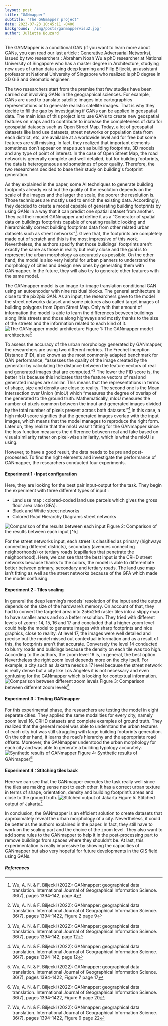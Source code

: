 ```yaml
---
layout: post
title: "GANmapper"
subtitle: "The GANmapper project"
date: 2023-07-23 10:45:11 -0400
background: '/img/posts/ganmappervisu2.jpg'
author: Juliette Bouzard
---
```


The GANMapper is a conditional GAN (if you want to learn more about GANs, you can read our last article : [Generative Adversarial Networks](https://jp-hecht.github.io/GANmapper-Project/2023/03/03/2023-07-07-lit-review.md)), issued by two researchers : Abraham Noah Wu a phD researcher at National University of Singapore who has a master degree in Architecture, studying new uses of urban data using deep learning and Filip Biljecki, an assistant professor at National University of Singapore who realized is phD degree in 3D GIS and Geomatic engineer.

The two researchers start from the premise that few studies have been carried out involving GANs in the geographical sciences. For example, GANs are used to translate satellite images into cartographics representations or to generate realistic satellite images. That is why they decide to fill the gap by investigating if GANs can be applied in geospatial data. The main idea of this project is to use GANs to create new geospatial features on maps and to contribute to increase the completeness of data for geospatial datasets such as Open Street Map. Today, a lot of geospatial datasets like land use datasets, street networks or population data from each district, etc, are available at a worldwide level and for free but some features are still missing. In fact, they realized that important elements sometimes don’t appear on maps such as building footprints, 3D models and any type of point of interest. In the case of Open Street Map, the road network is generally complete and well detailed, but for building footprints, the data is heterogeneous and sometimes of poor quality. Therefore, the two researchers decided to base their study on building's footprint generation.

As they explained in the paper, some AI techniques to generate building footprints already exist but the quality of the resolution depends on the scale of the images and the larger the scale, the poorer the resolution is. Those techniques are mostly used to enrich the existing data. Accordingly, they decided to create a model capable of generating building footprints by using GANs in a way that it can predict one spatial dataset from another. They call their model GANmapper and define it as a “Generator of spatial data on buildings footprints capable of creating realistic looking and hierarchically correct building footprints data from other related urban datasets such as street networks”[^1]. Given that, the footprints are completely made out of scratch and this is the most impressive of this work. Nevertheless, the authors specify that those buildings' footprints aren’t exactly the same as those in reality but really close and the goal is to represent the urban morphology as accurately as possible. On the other hand, the model is also very helpful for urban planners to understand the morphology of cities and design new ones by generating them with GANmapper. In the future, they will also try to generate other features with the same model.

The GANmapper model is an image-to-image translation conditional GAN using an autoencoder with nine residual blocks. The general architecture is close to the pix2pix GAN. As an input, the researchers gave to the model the street networks dataset and some pictures also called target images of building polygons from Open Street Map. Only with that amount of information the model is able to learn the differences between buildings along little streets and those along highways and mostly thanks to the size of the streets and the information related to each kind of it. 
<img class='img-fluid' src='/GANmapper-Project/img/posts/ganmappervisu5.1.png' alt='The GANmapper model architecture'>
<span class='caption text-muted'>Figure 1: The GANmapper model architecture[^2]</span>

To assess the accuracy of the urban morphology generated by GANmapper, the researchers are using two different metrics. The Frechet Inception Distance (FID), also known as the most commonly adapted benchmark for GAN performance, “assesses the quality of the image created by the generator by calculating the distance between the feature vectors of real and generated images that are computed.”[^3] The lower the FID score is, the better it is because this indicates that the feature vectors of real and generated images are similar. This means that the representations in terms of shape, size and density are close to reality.
The second one is the Mean Intersection over Union (mIoU) which “measures the degree of overlap of the generated to the ground truth. Mathematically, mIoU measures the number of pixels common between the input and generated images divided by the total number of pixels present across both datasets.”[^4] In this case, a high mIoU score signifies that the generated images overlap with the input images, which means that the model manages to reproduce the right form. Later on, they realize that the mIoU wasn’t fitting for the GANmapper since the loss function measures the difference between real and fake based on visual similarity rather on pixel-wise similarity, which is what the mIoU is using.

However, to have a good result, the data needs to be pre and post-processed. To find the right elements and investigate the performance of GANmapper, the researchers conducted four experiments.

#### Experiment 1 : Input configuration 
Here, they are looking for the best pair input-output for the task. They begin the experiment with three different types of input : 
* Land use map : colored-coded land use parcels which gives the gross floor area ratio (GFA). 
* Black and White street networks
* Colored Road Hierarchy Diagrams street networks
<img class='img-fluid' src='/GANmapper-Project/img/posts/ganmappervisu6.png' alt='Comparison of the results between each input'>
<span class='caption text-muted'>Figure 2: Comparison of the results between each input [^5]</span>

For the street networks input, each street is classified as primary (highways connecting different districts), secondary (avenues connecting neighborhoods) or tertiary roads (capillaries that penetrate the neighborhood). Here, we can see that the best input is the CRHD street networks because thanks to the colors, the model is able to differentiate better between primary, secondary and tertiary roads. The land use map isn’t fitting as well as the street networks because of the GFA which made the model confusing.

#### Experiment 2 : Tiles scaling
In general the deep learning’s models’ resolution of the input and the output depends on the size of the hardware’s memory. On account of that, they had to convert the targeted area into 256x256 raster tiles into a slippy map to have smaller areas and so a better resolution. They tried with different levels of zoom : 14, 15, 16 and 17 and concluded that a higher zoom level could help the model to generate images with sharp footprints and nice graphics, close to reality. At level 17, the images were well detailed and precise but the model missed out contextual information and as a result of this, the footprints aren’t that accurate. Conversely the level 14 conducted to blurry roads and buildings because the density on each tile was too high. According to the authors, the zoom level 16 is, in general, the best option. Nevertheless the right zoom level depends more on the city itself. For example, a city such as Jakarta needs a 17 level because the street network is really dense but a city like Los Angeles it is not necessary and even confusing for the GANmapper which is looking for contextual information.
<img class='img-fluid' src='/GANmapper-Project/img/posts/ganmappervisu7.png' alt='Comparison between different zoom levels'>
<span class='caption text-muted'>Figure 3: Comparison between different zoom levels[^6]</span>

#### Experiment 3 : Testing GANmapper
For this experimental phase, the researchers are testing the model in eight separate cities. They applied the same modalities for every city, namely zoom level 16, CRHD datasets and complete examples of ground truth. They realized that the general model was able to understand the urban textures of each city but was still struggling with large building footprints generation. On the other hand, it learns the road’s hierarchy and the appropriate road offsets. Moreover, the GANmapper understood the urban morphology for each city and was able to generate a building typology accurately.
<img class='img-fluid' src='/GANmapper-Project/img/posts/ganmappervisu8.png' alt='Synthetic results of GANmapper'>
<span class='caption text-muted'>Figure 4: Synthetic results of GANmapper[^7]</span>

#### Experiment 4 : Stitching tiles back
Here we can see that the GANmapper executes the task really well since the tiles are making sense next to each other. It has a correct urban texture in terms of shape, orientation, density and building footprint’s areas and close to the ground truth.
<img class='img-fluid' src='/GANmapper-Project/img/posts/ganmappervisu10.png' alt='Stitched output of Jakarta'>
<span class='caption text-muted'>Figure 5: Stitched output of Jakarta[^8]</span>


In conclusion, the GANmapper is an efficient solution to create datasets that approximately reveal the urban morphology of a city. Nevertheless, it could be better as the authors explained in the paper. In fact, they still have to work on the scaling part and the choice of the zoom level. They also want to add some rules to the GANmapper to help it in the post-processing part to remove buildings from spaces where they shouldn’t be. At last, this experimentation is really impressive by showing the capacities of GANmapper but also very hopeful for future developments in the GIS field using GANs.


##### References 
[^1]: Wu, A. N. & F. Biljecki (2022): GANmapper: geographical data translation. International Journal of Geographical Information Science. 36(7), pages 1394-142, page 4
[^2]: Wu, A. N. & F. Biljecki (2022): GANmapper: geographical data translation. International Journal of Geographical Information Science. 36(7), pages 1394-1422, Figure 2 page 9
[^3]: Wu, A. N. & F. Biljecki (2022): GANmapper: geographical data translation. International Journal of Geographical Information Science. 36(7), pages 1394-142, page 12
[^4]: Wu, A. N. & F. Biljecki (2022): GANmapper: geographical data translation. International Journal of Geographical Information Science. 36(7), pages 1394-142, page 12
[^5]: Wu, A. N. & F. Biljecki (2022): GANmapper: geographical data translation. International Journal of Geographical Information Science. 36(7), pages 1394-1422, Figure 5 page 14
[^6]: Wu, A. N. & F. Biljecki (2022): GANmapper: geographical data translation. International Journal of Geographical Information Science. 36(7), pages 1394-1422, Figure 7 page 17
[^7]: Wu, A. N. & F. Biljecki (2022): GANmapper: geographical data translation. International Journal of Geographical Information Science. 36(7), pages 1394-1422, Figure 8 page 20
[^8]: Wu, A. N. & F. Biljecki (2022): GANmapper: geographical data translation. International Journal of Geographical Information Science. 36(7), pages 1394-1422, Figure 9 page 22
